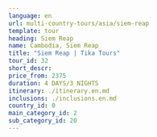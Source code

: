 ```yaml
---
language: en
url: multi-country-tours/asia/siem-reap
template: tour
heading: Siem Reap
name: Cambodia, Siem Reap
title: "Siem Reap | Tika Tours"
tour_id: 32
short_descr: 
price_from: 2375
duration: 4 DAYS/3 NIGHTS
itinerary: ./itinerary.en.md
inclusions: ./inclusions.en.md
country_id: 0
main_category_id: 2
sub_category_id: 20
---
```

